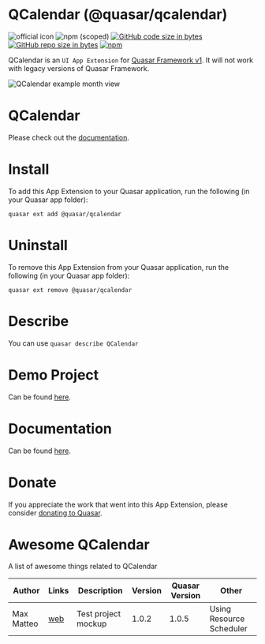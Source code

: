QCalendar (@quasar/qcalendar)
===

![official icon](https://img.shields.io/badge/Quasar%201.0-Official%20UI%20App%20Extension-blue.svg)
![npm (scoped)](https://img.shields.io/npm/v/@quasar/quasar-app-extension-qcalendar.svg?style=plastic)
[![GitHub code size in bytes](https://img.shields.io/github/languages/code-size/quasarframework/app-extension-qcalendar.svg)]()
[![GitHub repo size in bytes](https://img.shields.io/github/repo-size/quasarframework/app-extension-qcalendar.svg)]()
[![npm](https://img.shields.io/npm/dt/@quasar/quasar-app-extension-qcalendar.svg)](https://www.npmjs.com/package/@quasar/quasar-app-extension-qcalendar)

QCalendar is an `UI App Extension` for [Quasar Framework v1](https://quasar.dev/). It will not work with legacy versions of Quasar Framework.

![QCalendar example month view](https://raw.githubusercontent.com/quasarframework/app-extension-qcalendar/dev/demo/src/statics/qcalendar-month-view.png)


# QCalendar
Please check out the [documentation](https://quasarframework.github.io/app-extension-qcalendar/).

# Install
To add this App Extension to your Quasar application, run the following (in your Quasar app folder):
```
quasar ext add @quasar/qcalendar
```

# Uninstall
To remove this App Extension from your Quasar application, run the following (in your Quasar app folder):
```
quasar ext remove @quasar/qcalendar
```

# Describe
You can use `quasar describe QCalendar`

# Demo Project
Can be found [here](https://github.com/quasarframework/app-extension-qcalendar/tree/master/demo).

# Documentation
Can be found [here](https://quasarframework.github.io/app-extension-qcalendar).

# Donate
If you appreciate the work that went into this App Extension, please consider [donating to Quasar](https://donate.quasar.dev).

# Awesome QCalendar
A list of awesome things related to QCalendar

| Author | Links | Description | Version | Quasar Version | Other |
| --- | --- | --- | --- | --- | --- |
| Max Matteo | [web](https://hanack-und-partner.netlify.com/#/calendar) | Test project mockup| 1.0.2 | 1.0.5 | Using Resource Scheduler |

